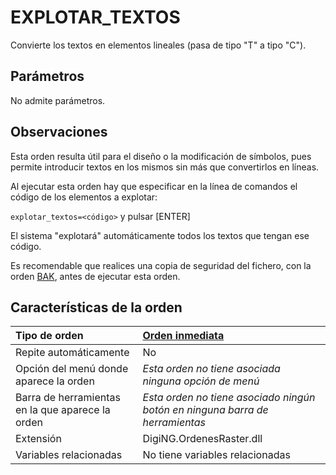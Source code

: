 # EXPLOTAR\_TEXTOS

Convierte los textos en elementos lineales \(pasa de tipo "T" a tipo "C"\).

## Parámetros

No admite parámetros.

## Observaciones

Esta orden resulta útil para el diseño o la modificación de símbolos, pues permite introducir textos en los mismos sin más que convertirlos en líneas.

Al ejecutar esta orden hay que especificar en la línea de comandos el código de los elementos a explotar:

`explotar_textos=<código>` y pulsar \[ENTER\]

El sistema "explotará" automáticamente todos los textos que tengan ese código.

Es recomendable que realices una copia de seguridad del fichero, con la orden [BAK](/digi3d-net/referencia/digi3d.net/ventana-de-dibujo/ordenes/e/BAK.html), antes de ejecutar esta orden.

## Características de la orden

| Tipo de orden | [Orden inmediata](explotar-textos.md) |
| :--- | :--- |
| Repite automáticamente | No |
| Opción del menú donde aparece la orden | _Esta orden no tiene asociada ninguna opción de menú_ |
| Barra de herramientas en la que aparece la orden | _Esta orden no tiene asociado ningún botón en ninguna barra de herramientas_ |
| Extensión | DigiNG.OrdenesRaster.dll |
| Variables relacionadas | No tiene variables relacionadas |

